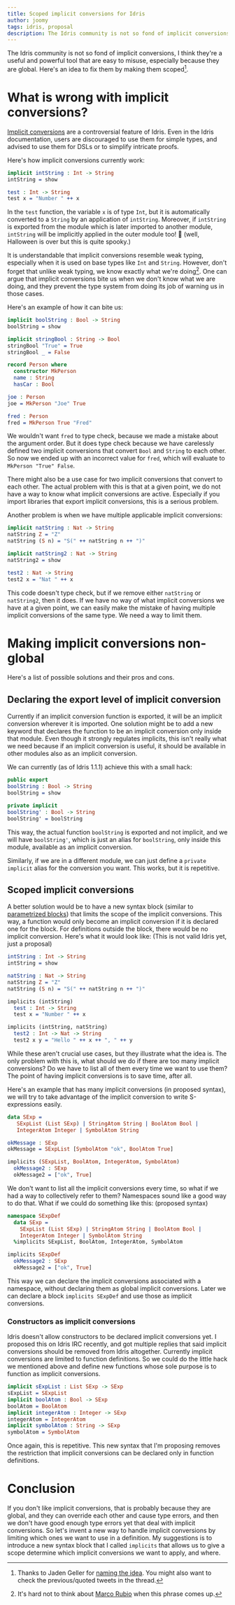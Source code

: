 ```yaml
---
title: Scoped implicit conversions for Idris
author: joomy
tags: idris, proposal
description: The Idris community is not so fond of implicit conversions, I think they're a useful and powerful tool that are easy to misuse. Here's an idea to fix them.
---
```


The Idris community is not so fond of implicit conversions, I think they're a useful and powerful tool that are easy to misuse, especially because they are global. Here's an idea to fix them by making them scoped[^fn-1].

# What is wrong with implicit conversions?

[Implicit conversions](http://docs.idris-lang.org/en/latest/tutorial/miscellany.html#implicit-conversions)
are a controversial feature of Idris. Even in the Idris documentation, users
are discouraged to use them for simple types, and advised to use them for DSLs
or to simplify intricate proofs.

Here's how implicit conversions currently work:

```idris
implicit intString : Int -> String
intString = show

test : Int -> String
test x = "Number " ++ x
```

In the `test` function, the variable `x` is of type `Int`, but it is
automatically converted to a `String` by an application of `intString`.
Moreover, if `intString` is exported from the module which is later
imported to another module, `intString` will be implicitly applied in the outer
module too! 🎃 (well, Halloween is over but this is quite spooky.)

It is understandable that implicit conversions resemble weak typing, especially
when it is used on base types like `Int` and `String`. However, don't forget
that unlike weak typing, we know exactly what we're doing[^fn-2].
One can argue that implicit conversions bite us when we don't know what we are
doing, and they prevent the type system from doing its job of warning us in
those cases.

Here's an example of how it can bite us:
```idris
implicit boolString : Bool -> String
boolString = show

implicit stringBool : String -> Bool
stringBool "True" = True
stringBool _ = False

record Person where
  constructor MkPerson
  name : String
  hasCar : Bool

joe : Person
joe = MkPerson "Joe" True

fred : Person
fred = MkPerson True "Fred"
```

We wouldn't want `fred` to type check, because we made a mistake about the
argument order. But it does type check because we have carelessly defined two
implicit conversions that convert `Bool` and `String` to each other.
So now we ended up with an incorrect value for `fred`, which will evaluate to
`MkPerson "True" False`.

There might also be a use case for two implicit conversions that convert to
each other. The actual problem with this is that at a given point, we do not
have a way to know what implicit conversions are active. Especially if you
import libraries that export implicit conversions, this is a serious problem.

Another problem is when we have multiple applicable implicit conversions:

```idris
implicit natString : Nat -> String
natString Z = "Z"
natString (S n) = "S(" ++ natString n ++ ")"

implicit natString2 : Nat -> String
natString2 = show

test2 : Nat -> String
test2 x = "Nat " ++ x
```

This code doesn't type check, but if we remove either `natString` or
`natString2`, then it does. If we have no way of what implicit conversions we
have at a given point, we can easily make the mistake of having multiple
implicit conversions of the same type. We need a way to limit them.

# Making implicit conversions non-global

Here's a list of possible solutions and their pros and cons.

## Declaring the export level of implicit conversion

Currently if an implicit conversion function is exported, it will be an implicit
conversion wherever it is imported. One solution might be to add a new keyword
that declares the function to be an implicit conversion only inside that module.
Even though it strongly regulates implicits, this isn't really what we need
because if an implicit conversion is useful, it should be available in other
modules also as an implicit conversion.

We can currently (as of Idris 1.1.1) achieve this with a small hack:

```idris
public export
boolString : Bool -> String
boolString = show

private implicit
boolString' : Bool -> String
boolString' = boolString
```

This way, the actual function `boolString` is exported and not implicit, and we
will have `boolString'`, which is just an alias for `boolString`, only inside
this module, available as an implicit conversion.

Similarly, if we are in a different module, we can just define a `private
implicit` alias for the conversion you want. This works, but it is repetitive.

## Scoped implicit conversions

A better solution would be to have a new syntax block
(similar to [parametrized blocks](http://docs.idris-lang.org/en/latest/tutorial/modules.html#parameterised-blocks))
that limits the scope of the implicit conversions. This way, a function would
only become an implicit conversion if it is declared one for the block. For definitions outside the block, there would be no implicit conversion. Here's what it would look like: (This is not valid Idris yet, just a proposal)

```idris
intString : Int -> String
intString = show

natString : Nat -> String
natString Z = "Z"
natString (S n) = "S(" ++ natString n ++ ")"

implicits (intString)
  test : Int -> String
  test x = "Number " ++ x

implicits (intString, natString)
  test2 : Int -> Nat -> String
  test2 x y = "Hello " ++ x ++ ", " ++ y
```

While these aren't crucial use cases, but they illustrate what the idea is.
The only problem with this is, what should we do if there are too many implicit
conversions? Do we have to list all of them every time we want to use them? The
point of having implicit conversions is to save time, after all.

Here's an example that has many implicit conversions (in proposed syntax),
we will try to take advantage of the implicit conversion to write
S-expressions easily.

```idris
data SExp =
   SExpList (List SExp) | StringAtom String | BoolAtom Bool |
   IntegerAtom Integer | SymbolAtom String

okMessage : SExp
okMessage = SExpList [SymbolAtom "ok", BoolAtom True]

implicits (SExpList, BoolAtom, IntegerAtom, SymbolAtom)
  okMessage2 : SExp
  okMessage2 = ["ok", True]
```

We don't want to list all the implicit conversions every time, so what if we
had a way to collectively refer to them? Namespaces sound like a good way to do that. What if we could do something like this: (proposed syntax)

```idris
namespace SExpDef
  data SExp =
    SExpList (List SExp) | StringAtom String | BoolAtom Bool |
    IntegerAtom Integer | SymbolAtom String
  %implicits SExpList, BoolAtom, IntegerAtom, SymbolAtom

implicits SExpDef
  okMessage2 : SExp
  okMessage2 = ["ok", True]
```

This way we can declare the implicit conversions associated with a namespace,
without declaring them as global implicit conversions. Later we can
declare a block `implicits SExpDef` and use those as implicit conversions.

### Constructors as implicit conversions

Idris doesn't allow constructors to be declared implicit conversions yet.
I proposed this on Idris IRC recently, and got multiple replies that said
implicit conversions should be removed from Idris altogether.
Currently implicit conversions are limited to function definitions.
So we could do the little hack we mentioned above and define new functions whose
sole purpose is to function as implicit conversions.

```idris
implicit sExpList : List SExp -> SExp
sExpList = SExpList
implicit boolAtom : Bool -> SExp
boolAtom = BoolAtom
implicit integerAtom : Integer -> SExp
integerAtom = IntegerAtom
implicit symbolAtom : String -> SExp
symbolAtom = SymbolAtom
```

Once again, this is repetitive.  This new syntax that I'm proposing removes the
restriction that implicit conversions can be declared only in function
definitions.

# Conclusion

If you don't like implicit conversions, that is probably because they are
global, and they can override each other and cause type errors, and then we
don't have good enough type errors yet that deal with implicit conversions. So
let's invent a new way to handle implicit conversions by limiting which ones we
want to use in a definition. My suggestions is to introduce a new syntax block
that I called `implicits` that allows us to give a scope determine which
implicit conversions we want to apply, and where.


[^fn-1]: Thanks to Jaden Geller for [naming the idea](https://twitter.com/JadenGeller/status/930311056085409792). You might also want to check the previous/quoted tweets in the thread.
[^fn-2]: It's hard not to think about [Marco Rubio](https://www.youtube.com/watch?v=dqshYG4qvT4) when this phrase comes up.

